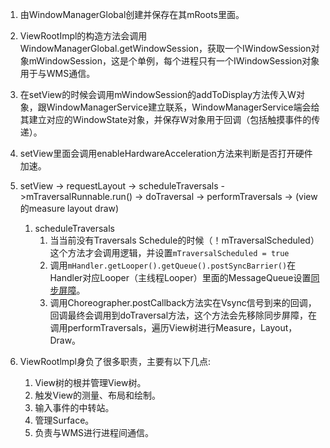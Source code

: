 1. 由WindowManagerGlobal创建并保存在其mRoots里面。

2. ViewRootImpl的构造方法会调用WindowManagerGlobal.getWindowSession，获取一个IWindowSession对象mWindowSession，这是个单例，每个进程只有一个IWindowSession对象用于与WMS通信。

3. 在setView的时候会调用mWindowSession的addToDisplay方法传入W对象，跟WindowManagerService建立联系，WindowManagerService端会给其建立对应的WindowState对象，并保存W对象用于回调（包括触摸事件的传递）。

4. setView里面会调用enableHardwareAcceleration方法来判断是否打开硬件加速。

5. setView -> requestLayout -> scheduleTraversals ->mTraversalRunnable.run() -> doTraversal -> performTraversals -> (view的measure layout draw)
    1. scheduleTraversals
        1. 当当前没有Traversals Schedule的时候（！mTraversalScheduled）这个方法才会调用逻辑，并设置```mTraversalScheduled = true```
        2. 调用```mHandler.getLooper().getQueue().postSyncBarrier()```在Handler对应Looper（主线程Looper）里面的MessageQueue设置[同步屏障](消息处理机制.md#sync)。
        3. 调用Choreographer.postCallback方法实在Vsync信号到来的回调，回调最终会调用到doTraversal方法，这个方法会先移除同步屏障，在调用performTraversals，遍历View树进行Measure，Layout，Draw。

6. ViewRootlmpl身负了很多职责，主要有以下几点:
    1. View树的根并管理View树。
    2. 触发View的测量、布局和绘制。
    3. 输入事件的中转站。
    4. 管理Surface。
    5. 负责与WMS进行进程间通信。